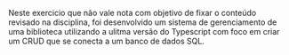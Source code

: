 Neste exercicio que não vale nota com objetivo de fixar o conteúdo revisado na disciplina, foi desenvolvido um sistema de gerenciamento de uma biblioteca utilizando a ulitma versão do Typescript com foco em criar um CRUD que se conecta a um banco de dados SQL.

